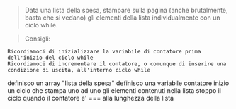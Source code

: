 > Data una lista della spesa, stampare sulla pagina (anche brutalmente, basta che si vedano) gli elementi della lista individualmente con un ciclo while.

> Consigli:

    Ricordiamoci di inizializzare la variabile di contatore prima dell'inizio del ciclo while
    Ricordiamoci di incrementare il contatore, o comunque di inserire una condizione di uscita, all'interno ciclo while

<!-- > FUNZIONAMENTO -->

definisco un array "lista della spesa"
definisco una variabile contatore
inizio un ciclo che stampa uno ad uno gli elementi contenuti nella lista
    stoppo il ciclo quando il contatore e' === alla lunghezza della lista